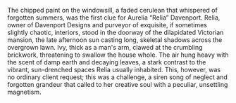 The chipped paint on the windowsill, a faded cerulean that whispered of forgotten summers, was the first clue for Aurelia “Relia” Davenport.  Relia, owner of Davenport Designs and purveyor of exquisite, if sometimes slightly chaotic, interiors, stood in the doorway of the dilapidated Victorian mansion, the late afternoon sun casting long, skeletal shadows across the overgrown lawn.  Ivy, thick as a man's arm, clawed at the crumbling brickwork, threatening to swallow the house whole.  The air hung heavy with the scent of damp earth and decaying leaves, a stark contrast to the vibrant, sun-drenched spaces Relia usually inhabited. This, however, was no ordinary client request; this was a challenge, a siren song of neglect and forgotten grandeur that called to her creative soul with a peculiar, unsettling magnetism.
